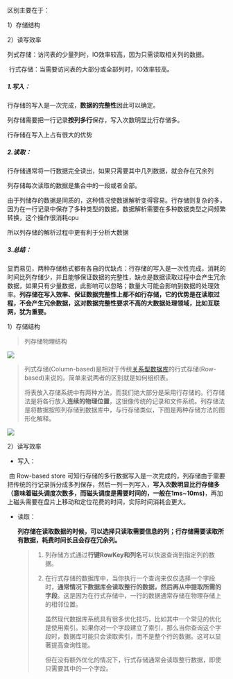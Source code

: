 区别主要在于：

1）存储结构

2）读写效率

​		列式存储：访问表的少量列时，IO效率较高，因为只需读取相关列的数据。

​		行式存储：当需要访问表的大部分或全部列时，IO效率较高。

##### 1.写入：

 行存储的写入是一次完成，**数据的完整性**因此可以确定。

 列存储需要把一行记录**按列多行**保存，写入次数明显比行存储多。

 行存储在写入上占有很大的优势


##### 2.读取：

 行存储通常将一行数据完全读出，如果只需要其中几列数据，就会存在冗余列

 列存储每次读取的数据是集合中的一段或者全部。

 由于列储存的数据是同质的，这种情况使数据解析变得容易。行存储则复杂的多，因为在一行记录中保存了多种类型的数据，数据解析需要在多种数据类型之间频繁转换，这个操作很消耗cpu

 所以列存储的解析过程中更有利于分析大数据

##### 3.总结：

显而易见，两种存储格式都有各自的优缺点：行存储的写入是一次性完成，消耗的时间比列存储少，并且能够保证数据的完整性，缺点是数据读取过程中会产生冗余数据，如果只有少量数据，此影响可以忽略；数量大可能会影响到数据的处理效率。**列存储在写入效率、保证数据完整性上都不如行存储，它的优势是在读取过程，不会产生冗余数据，这对数据完整性要求不高的大数据处理领域，比如互联网，犹为重要。**

1）存储结构

> 列存储物理结构

![](https://springboot-vue-blog.oss-cn-hangzhou.aliyuncs.com/img-for-typora/HBASE%E7%89%A9%E7%90%86%E5%AD%98%E5%82%A8%E7%BB%93%E6%9E%84.png)

> 列式存储(Column-based)是相对于传统[关系型数据库](https://so.csdn.net/so/search?q=关系型数据库&spm=1001.2101.3001.7020)的行式存储(Row-based)来说的。简单来说两者的区别就是如何组织表。
>
> 将表放入存储系统中有两种方法，而我们绝大部分是采用行存储的。行存储法是将各行放入**连续的物理位置**，这很像传统的记录和文件系统。列存储法是将数据按照列存储到数据库中，与行存储类似，下图是两种存储方法的图形化解释。

![](https://springboot-vue-blog.oss-cn-hangzhou.aliyuncs.com/img-for-typora/%E5%88%97%E5%AD%98%E5%82%A8%E4%B8%8E%E8%A1%8C%E5%AD%98%E5%82%A8.png)

2）读写效率

* 写入：

​		由 Row-based store 可知行存储的多行数据写入是一次完成的，列存储由于需要把传统的行记录拆分成多列保存，然后一列一列写入，**写入次数明显比行存储多（意味着磁头调度次数多，而磁头调度是需要时间的，一般在1ms~10ms)**，再加上磁头需要在盘片上移动和定位花费的时间，实际时间消耗会更大。

* 读取：

  **列存储在读取数据的时候，可以选择只读取需要信息的列；行存储需要读取所有数据，耗费时间长且会存在冗余列。**

  > 1. 列存储方式通过**行键RowKey和列名**可以快速查询到指定列的数据。
  >
  > 2. 在行式存储的数据库中，当你执行一个查询来仅仅选择一个字段时，**通常情况下数据库会读取整行的数据，然后再从中提取所需的字段**。这是因为在行式存储中，一行的数据通常存储在物理存储上的相邻位置。
  >
  >    虽然现代数据库系统具有很多优化技巧，比如其中一个常见的优化是使用索引。如果你对一个字段建立了索引，那么当你查询这个字段时，数据库可能只会读取索引，而不是整个行的数据。这可以显著提高查询性能。
  >
  >    但在没有额外优化的情况下，行式存储通常会读取整行数据，即使只需要其中的一个字段。